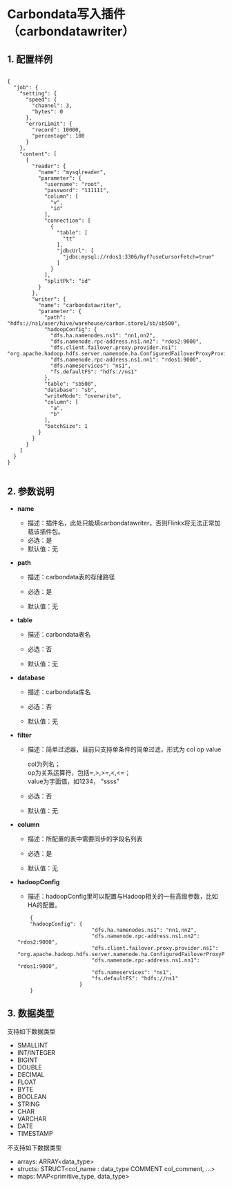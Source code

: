 # Carbondata写入插件（carbondatawriter）

## 1. 配置样例

```

{
  "job": {
    "setting": {
      "speed": {
        "channel": 3,
        "bytes": 0
      },
      "errorLimit": {
        "record": 10000,
        "percentage": 100
      }
    },
    "content": [
      {
        "reader": {
          "name": "mysqlreader",
          "parameter": {
            "username": "root",
            "password": "111111",
            "column": [
              "v",
              "id"
            ],
            "connection": [
              {
                "table": [
                  "tt"
                ],
                "jdbcUrl": [
                  "jdbc:mysql://rdos1:3306/hyf?useCursorFetch=true"
                ]
              }
            ],
            "splitPk": "id"
          }
        },
        "writer": {
          "name": "carbondatawriter",
          "parameter": {
            "path": "hdfs://ns1/user/hive/warehouse/carbon.store1/sb/sb500",
            "hadoopConfig": {
              "dfs.ha.namenodes.ns1": "nn1,nn2",
              "dfs.namenode.rpc-address.ns1.nn2": "rdos2:9000",
              "dfs.client.failover.proxy.provider.ns1": "org.apache.hadoop.hdfs.server.namenode.ha.ConfiguredFailoverProxyProvider",
              "dfs.namenode.rpc-address.ns1.nn1": "rdos1:9000",
              "dfs.nameservices": "ns1",
              "fs.defaultFS": "hdfs://ns1"
            },
            "table": "sb500",
            "database": "sb",
            "writeMode": "overwrite",
            "column": [
              "a",
              "b"
            ],
            "batchSize": 1
          }
        }
      }
    ]
  }
}


```

## 2. 参数说明

* **name**

 	* 描述：插件名，此处只能填carbondatawriter，否则Flinkx将无法正常加载该插件包。
	* 必选：是 <br />
	* 默认值：无 <br />


* **path**

	* 描述：carbondata表的存储路径

	* 必选：是 <br />

	* 默认值：无 <br />

* **table**

	* 描述：carbondata表名 <br />

	* 必选：否 <br />

	* 默认值：无 <br />

* **database**

	* 描述：carbondata库名 <br />

	* 必选：否 <br />

	* 默认值：无 <br />

* **filter**

	* 描述：简单过滤器，目前只支持单条件的简单过滤，形式为 col op value<br />

      col为列名；<br />
      op为关系运算符，包括=,>,>=,<,<=；<br />
      value为字面值，如1234， "ssss" <br />

	* 必选：否 <br />

	* 默认值：无 <br />


* **column**

	* 描述：所配置的表中需要同步的字段名列表

	* 必选：是 <br />

	* 默认值：无 <br />

* **hadoopConfig**

	* 描述：hadoopConfig里可以配置与Hadoop相关的一些高级参数，比如HA的配置。<br />
	
	```
		{
		"hadoopConfig": {
                            "dfs.ha.namenodes.ns1": "nn1,nn2",
                            "dfs.namenode.rpc-address.ns1.nn2": "rdos2:9000",
                            "dfs.client.failover.proxy.provider.ns1": "org.apache.hadoop.hdfs.server.namenode.ha.ConfiguredFailoverProxyProvider",
                            "dfs.namenode.rpc-address.ns1.nn1": "rdos1:9000",
                            "dfs.nameservices": "ns1",
                            "fs.defaultFS": "hdfs://ns1"
                        }
		}
	```


## 3. 数据类型

支持如下数据类型

* SMALLINT
* INT/INTEGER
* BIGINT
* DOUBLE
* DECIMAL
* FLOAT
* BYTE
* BOOLEAN
* STRING
* CHAR
* VARCHAR
* DATE
* TIMESTAMP


不支持如下数据类型

* arrays: ARRAY<data_type>
* structs: STRUCT<col_name : data_type COMMENT col_comment, ...>
* maps: MAP<primitive_type, data_type>